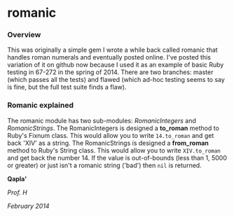 # romanic


### Overview

This was originally a simple gem I wrote a while back called romanic that handles roman numerals and eventually posted online.  I've posted this variation of it on github now because I used it as an example of basic Ruby testing in 67-272 in the spring of 2014.  There are two branches: master (which passes all the tests) and flawed (which ad-hoc testing seems to say is fine, but the full test suite finds a flaw).

### Romanic explained

The romanic module has two sub-modules: *RomanicIntegers* and *RomanicStrings*.  The RomanicIntegers is designed a **to_roman** method to Ruby's Fixnum class.  This would allow you to write `14.to_roman` and get back 'XIV' as a string.  The RomanicStrings is designed a **from_roman** method to Ruby's String class.  This would allow you to write `XIV.to_roman` and get back the number 14.  If the value is out-of-bounds (less than 1, 5000 or greater) or just isn't a romanic string ('bad') then `nil` is returned.

**Qapla'**

*Prof. H*

*February 2014*